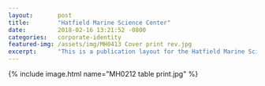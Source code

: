 ```yaml
---
layout:       post
title:        "Hatfield Marine Science Center"
date:         2018-02-16 13:21:52 -0800
categories:   corporate-identity
featured-img: /assets/img/MH0413 Cover print rev.jpg
excerpt:      "This is a publication layout for the Hatfield Marine Science Center The science center releases a quarterly journal discussing their current research findings."
---
```


{% include image.html
	name="MH0212 table print.jpg"
%}
